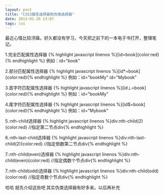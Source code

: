 ```yaml
---
layout: post
title: "CSS3属性选择器和伪类选择器"
date: 2013-01-26 13:07
tags: css
---
```

   最近心情比较浮躁。好久都没有学习，今天把之前下的一本电子书打开，整理笔记。
   
   <!-- more -->

   1.完全匹配属性选择器
   {% highlight javascript linenos %}[id=book]{color:red}{% endhighlight %}
   例如：id="book"
   
   2.部分匹配属性选择器
   {% highlight javascript linenos %}[id*=book]{color:red}{% endhighlight %}
   例如：id="bookMy" id="Mybook"
   
   3.首字符匹配属性选择器
   {% highlight javascript linenos %}[id&#8869;=book]{color:red}{% endhighlight %}
   例如：id="bookMy"
   
   4.尾字符匹配属性选择器
   {% highlight javascript linenos %}[id$=book]{color:red}{% endhighlight %}
   例如：id="Mybook"
   
   5.:nth-child选择器
   {% highlight javascript linenos %}div:nth-child(2){color:red} //指定第二节点div{% endhighlight %}
   
   6.:nth-last-child选择器
   {% highlight javascript linenos %}div:nth-last-child(2){color:red} //指定倒数第二节点div{% endhighlight %}
   
   7.:nth-child(even)选择器
   {% highlight javascript linenos %}div:nth-child(even){color:red} //指定偶数个节点div{% endhighlight %}
   
   7.:nth-child(odd)选择器
   {% highlight javascript linenos %}div:nth-child(odd){color:red} //指定奇数个节点div{% endhighlight %}
   
   哈哈 就先介绍这些吧 其实伪类选择器有好多来。以后再补充